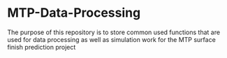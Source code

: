 # MTP-Data-Processing

The purpose of this repository is to store common used functions that are used for data processing as well as simulation work for the MTP surface finish prediction project
